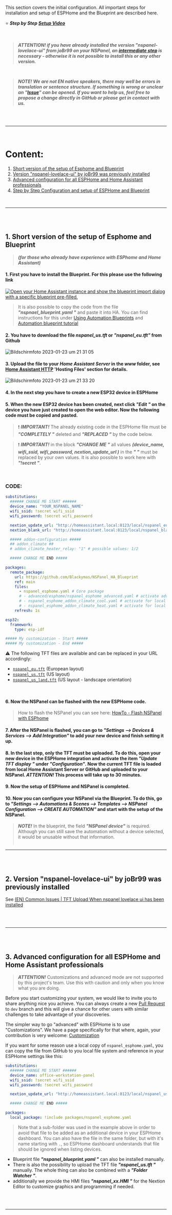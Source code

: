 This section covers the initial configuration. All important steps for installation and setup of ESPHome and the Blueprint are described here.&nbsp;

⭐ **_Step by Step [Setup Video](https://www.youtube.com/watch?v=jpSTA_ILB8g)_**


&nbsp;
> _**ATTENTION! if you have already installed the version "nspanel-lovelace-ui" from joBr99 on your NSPanel, an [intermediate step](lovelace_ui.md) is necessary - otherwise it is not possible to install this or any other version.**_ 

&nbsp;
> _**NOTE! We are not EN native speakers, there may well be errors in translation or sentence structure. If something is wrong or unclear an "[Issue](/Blackymas/NSPanel_HA_Blueprint/issues)" can be opened. If you want to help us, feel free to propose a change directly in GitHub or please get in contact with us.**_ 

&nbsp;  
&nbsp;  

***

&nbsp;   
# Content:

1. [Short version of the setup of Esphome and Blueprint](install.md#1-short-version-of-the-setup-of-esphome-and-blueprint)
2. [Version "nspanel-lovelace-ui" by joBr99 was previously installed](install.md#2-version-nspanel-lovelace-ui-by-jobr99-was-previously-installed)
3. [Advanced configuration for all ESPHome and Home Assistant professionals](install.md#3-advanced-configuration-for-all-esphome-and-home-assistant-professionals)
4. [Step by Step Configuration and setup of ESPHome and Blueprint](install.md#4-step-by-step-configuration-and-setup-of-esphome-and-blueprint)

&nbsp;  

***

&nbsp;  
&nbsp;  

## 1. Short version of the setup of Esphome and Blueprint
> _**(for those who already have experience with ESPhome and Home Assistant)**_

#### 1. First you have to install the Blueprint. For this please use the following link

[![Open your Home Assistant instance and show the blueprint import dialog with a specific blueprint pre-filled.](https://my.home-assistant.io/badges/blueprint_import.svg)](https://my.home-assistant.io/redirect/blueprint_import/?blueprint_url=https%3A%2F%2Fgithub.com%2FBlackymas%2FNSPanel_HA_Blueprint%2Fblob%2Fmain%2Fnspanel_blueprint.yaml)

> It is also possible to copy the code from the file _**"nspnael_blueprint.yaml "**_ and paste it into HA.
> You can find instructions for this under [Using Automation Blueprints](https://www.home-assistant.io/docs/automation/using_blueprints/) and [Automation blueprint tutorial](https://www.home-assistant.io/docs/blueprint/tutorial/#create-the-blueprint-file)

#### 2. You have to download the file **_nspanel_us.tft_** or **_"nspanel_eu.tft"_** from Github

![Bildschirmfoto 2023-01-23 um 21 31 05](https://user-images.githubusercontent.com/41958506/214144182-e2a5f28e-e96d-4263-8c4b-b7fbcc6658e7.png)


#### 3. Upload the file to your **_Home Assistant Server_** in the **_www_** folder, see [Home Assistant HTTP](https://www.home-assistant.io/integrations/http/#hosting-files) 'Hosting Files' section for details.

![Bildschirmfoto 2023-01-23 um 21 33 20](https://user-images.githubusercontent.com/41958506/214144729-08fb5d3f-9255-4f57-9c6e-a5e33665e4df.png)


#### 4. In the next step you have to create a new ESP32 device in ESPHome

#### 5. When the new ESP32 device has been created, next click _**"Edit "**_ on the device you have just created to open the web editor. Now the following code must be copied and pasted.

> ❗ _**IMPORTANT!**_ The already existing code in the ESPHome file must be _**"COMPLETELY "**_ deleted and _**"REPLACED "**_ by the code below.

> ❗ _**IMPORTANT!**_ in the block _**"CHANGE ME "**_ all values _**(device_name, wifi_ssid, wifi_password, nextion_update_url )**_ in the _**" "**_ must be replaced by your own values. It is also possible to work here with _**"!secret "**_.

&nbsp;
### CODE:
```yaml
substitutions:
  ###### CHANGE ME START ######
  device_name: "YOUR_NSPANEL_NAME" 
  wifi_ssid: !secret wifi_ssid
  wifi_password: !secret wifi_password

  nextion_update_url: "http://homeassistant.local:8123/local/nspanel_eu.tft"
  nextion_blank_url: "http://homeassistant.local:8123/local/nspanel_blank.tft"

  ##### addon-configuration #####
  ## addon_climate ##
  # addon_climate_heater_relay: "1" # possible values: 1/2

  ##### CHANGE ME END #####

packages:
  remote_package:
    url: https://github.com/Blackymas/NSPanel_HA_Blueprint
    ref: main
    files:
      - nspanel_esphome.yaml # Core package
      # - advanced/esphome/nspanel_esphome_advanced.yaml # activate advanced (legacy) elements - can be useful for troubleshooting
      # - nspanel_esphome_addon_climate_cool.yaml # activate for local climate (cooling) control
      # - nspanel_esphome_addon_climate_heat.yaml # activate for local climate (heater) control
    refresh: 1s

esp32:
  framework:
    type: esp-idf

##### My customization - Start #####
##### My customization - End #####
```
⚠️ The following TFT files are available and can be replaced in your URL accordingly:
- [`nspanel_eu.tft`](/Blackymas/NSPanel_HA_Blueprint/raw/main/nspanel_eu.tft) (European layout)
- [`nspanel_us.tft`](/Blackymas/NSPanel_HA_Blueprint/raw/main/nspanel_us.tft) (US layout)
- [`nspanel_us_land.tft`](/Blackymas/NSPanel_HA_Blueprint/raw/main/nspanel_us_land.tft) (US layout - landscape orientation)


&nbsp;

#### 6. Now the NSPanel can be flashed with the new ESPHome code. 
> How to flash the NSPanel you can see here: [HowTo - Flash NSPanel with ESPhome](https://www.youtube.com/watch?v=jpSTA_ILB8g)

#### 7. After the NSPanel is flashed, you can go to _**"Settings --> Devices & Services --> Add Integration"**_ to add your new device and finish setting it up.

#### 8. In the last step, only the TFT must be uploaded. To do this, open your new device in the ESPHome integration and activate the item _**"Update TFT display "**_ under _**"Configuration"**_. Now the current TFT file is loaded from local Home Assistant Server or GitHub and uploaded to your NSPanel. _**ATTENTION!**_ This process will take up to 30 minutes.

#### 9. Now the setup of ESPHome and NSPanel is completed.

#### 10. Now you can configure your NSPanel via the Blueprint. To do this, go to _**"Settings --> Automations & Scenes --> Templates --> NSPanel Configuration --> CREATE AUTOMATION"**_ and start with the setup of the NSPanel.

> _**NOTE!**_ In the blueprint, the field _**"NSPanel device"**_ is required. Although you can still save the automation without a device selected, it would be unusable without that information.
&nbsp;  
&nbsp;  

***

&nbsp;  
&nbsp; 
##  2. Version "nspanel-lovelace-ui" by joBr99 was previously installed
See [(EN) Common Issues | TFT Upload When nspanel lovelace ui has been installed](lovelace_ui.md)

&nbsp;  
&nbsp;  

***

&nbsp;  
&nbsp; 
##  3. Advanced configuration for all ESPHome and Home Assistant professionals
> _**ATTENTION!**_ Customizations and advanced mode are not supported by this project's team. Use this with caution and only when you know what you are doing.

Before you start customizing your system, we would like to invite you to share anything nice you achieve. You can always create a new [Pull Request](/Blackymas/NSPanel_HA_Blueprint/pulls) to `dev` branch and this will give a chance for other users with similar challenges to take advantage of your discoveries.

The simpler way to go "advanced" with ESPHome is to use "Customizations". We have a page specifically for that where, again, your contribution is very welcome: [Customization](customization.md)

If you want for some reason use a local copy of `nspanel_esphome.yaml`, you can copy the file from GitHub to you local file system and reference in your ESPHome settings like this:

```yaml
substitutions:
  ###### CHANGE ME START ######
  device_name: office-workstation-panel
  wifi_ssid: !secret wifi_ssid
  wifi_password: !secret wifi_password

  nextion_update_url: "http://homeassistant.local:8123/local/nspanel_us_land.tft"

  ##### CHANGE ME END #####

packages:
  local_package: !include packages/nspanel_esphome.yaml
```
> Note that a sub-folder was used in the example above in order to avoid that file to be added as an additional device in your ESPHome dashboard. You can also have the file in the same folder, but with it's name starting with `.`, so ESPHome dashboard understands that file should be ignored when listing devices.


* Blueprint file _**"nspanel_blueprint.yaml "**_ can also be installed manually.
* There is also the possibility to upload the TFT file _**"nspanel_us.tft "**_ manually. The whole thing can also be combined with a _**"Folder Watcher "**_.
* additionally we provide the HMI files _**"nspanel_xx.HMI "**_ for the Nextion Editor to customize graphics and programming if needed.

&nbsp;  
&nbsp;  

***
